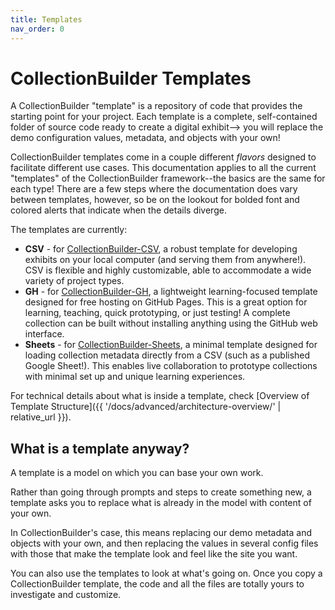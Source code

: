 ```yaml
---
title: Templates
nav_order: 0
---
```


# CollectionBuilder Templates

A CollectionBuilder "template" is a repository of code that provides the starting point for your project. 
Each template is a complete, self-contained folder of source code ready to create a digital exhibit--> you will replace the demo configuration values, metadata, and objects with your own!

CollectionBuilder templates come in a couple different *flavors* designed to facilitate different use cases.
This documentation applies to all the current "templates" of the CollectionBuilder framework--the basics are the same for each type!
There are a few steps where the documentation does vary between templates, however, so be on the lookout for bolded font and colored alerts that indicate when the details diverge. 

The templates are currently: 

- **CSV** - for [CollectionBuilder-CSV](https://github.com/CollectionBuilder/collectionbuilder-csv), a robust template for developing exhibits on your local computer (and serving them from anywhere!). CSV is flexible and highly customizable, able to accommodate a wide variety of project types.
- **GH** - for [CollectionBuilder-GH](https://github.com/CollectionBuilder/collectionbuilder-gh), a lightweight learning-focused template designed for free hosting on GitHub Pages. This is a great option for learning, teaching, quick prototyping, or just testing! A complete collection can be built without installing anything using the GitHub web interface.
- **Sheets** - for [CollectionBuilder-Sheets](https://github.com/CollectionBuilder/collectionbuilder-sheets), a minimal template designed for loading collection metadata directly from a CSV (such as a published Google Sheet!). This enables live collaboration to prototype collections with minimal set up and unique learning experiences.

For technical details about what is inside a template, check [Overview of Template Structure]({{ '/docs/advanced/architecture-overview/' | relative_url }}).

## What is a template anyway?

A template is a model on which you can base your own work.

Rather than going through prompts and steps to create something new, a template asks you to replace what is already in the model with content of your own.

In CollectionBuilder's case, this means replacing our demo metadata and objects with your own, and then replacing the values in several config files with those that make the template look and feel like the site you want.

You can also use the templates to look at what's going on. Once you copy a CollectionBuilder template, the code and all the files are totally yours to investigate and customize.
